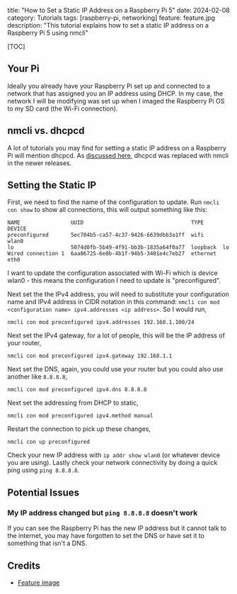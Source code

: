 title: "How to Set a Static IP Address on a Raspberry Pi 5"
date: 2024-02-08
category: Tutorials
tags: [raspberry-pi, networking]
feature: feature.jpg
description: "This tutorial explains how to set a static IP address on a Raspberry Pi 5 using nmcli"

[TOC]

## Your Pi

Ideally you already have your Raspberry Pi set up and connected to a network that has assigned you an IP address using DHCP. In my case, the network I will be modifying was set up when I imaged the Raspberry Pi OS to my SD card (the Wi-Fi connection).

## nmcli vs. dhcpcd

A lot of tutorials you may find for setting a static IP address on a Raspberry Pi will mention dhcpcd. As [discussed here](https://raspberrypi.stackexchange.com/questions/144886/how-to-set-up-a-static-ip-on-raspberry-pi-5-with-raspbian-dhcpcd-conf-missing), dhcpcd was replaced with nmcli in the newer releases.

## Setting the Static IP

First, we need to find the name of the configuration to update. Run `nmcli con show` to show all connections, this will output something like this:

```
NAME                UUID                                  TYPE      DEVICE
preconfigured       5ec704b5-ca57-4c37-9426-6639dbb3a1ff  wifi      wlan0
lo                  5074d0fb-5b49-4f91-bb3b-1835a64f0a77  loopback  lo
Wired connection 1  6aa86725-6e8b-4b1f-94b5-3401e4c7eb27  ethernet  eth0
```

I want to update the configuration associated with Wi-Fi which is device wlan0 - this means the configuration I need to update is "preconfigured".

Next set the the IPv4 address, you will need to substitute your configuration name and IPv4 address in CIDR notation in this command: `nmcli con mod <configuration name> ipv4.addresses <ip address>`. So I would run,

```text
nmcli con mod preconfigured ipv4.addresses 192.168.1.100/24
```

Next set the IPv4 gateway, for a lot of people, this will be the IP address of your router,

```text
nmcli con mod preconfigured ipv4.gateway 192.168.1.1
```

Next set the DNS, again, you could use your router but you could also use another like `8.8.8.8`,

```text
nmcli con mod preconfigured ipv4.dns 8.8.8.8
```

Next set the addressing from DHCP to static,

```text
nmcli con mod preconfigured ipv4.method manual
```

Restart the connection to pick up these changes,

```text
nmcli con up preconfigured
```

Check your new IP address with `ip addr show wlan0` (or whatever device you are using). Lastly check your network connectivity by doing a quick ping using `ping 8.8.8.8`.

## Potential Issues

### My IP address changed but `ping 8.8.8.8` doesn't work

If you can see the Raspberry Pi has the new IP address but it cannot talk to the internet, you may have forgotten to set the DNS or have set it to something that isn't a DNS.

## Credits

- [Feature image](https://unsplash.com/photos/green-and-white-circuit-board-eaDwf4UAEhk)